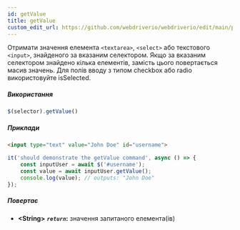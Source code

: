 ```yaml
---
id: getValue
title: getValue
custom_edit_url: https://github.com/webdriverio/webdriverio/edit/main/packages/webdriverio/src/commands/element/getValue.ts
---
```


Отримати значення елемента `<textarea>`, `<select>` або текстового `<input>`, знайденого за вказаним селектором.
Якщо за вказаним селектором знайдено кілька елементів, замість цього повертається масив значень.
Для полів вводу з типом checkbox або radio використовуйте isSelected.

##### Використання

```js
$(selector).getValue()
```

##### Приклади

```html title="index.html"
<input type="text" value="John Doe" id="username">
```

```js title="getValue.js"
it('should demonstrate the getValue command', async () => {
    const inputUser = await $('#username');
    const value = await inputUser.getValue();
    console.log(value); // outputs: "John Doe"
});
```

##### Повертає

- **&lt;String&gt;**
            **<code><var>return</var></code>:**   значення запитаного елемента(ів)